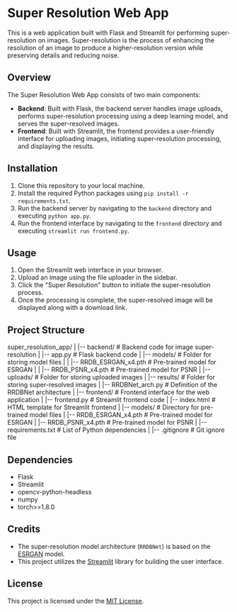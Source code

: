 # Super Resolution Web App

This is a web application built with Flask and Streamlit for performing super-resolution on images. Super-resolution is the process of enhancing the resolution of an image to produce a higher-resolution version while preserving details and reducing noise.

## Overview

The Super Resolution Web App consists of two main components:
- **Backend**: Built with Flask, the backend server handles image uploads, performs super-resolution processing using a deep learning model, and serves the super-resolved images.
- **Frontend**: Built with Streamlit, the frontend provides a user-friendly interface for uploading images, initiating super-resolution processing, and displaying the results.

## Installation

1. Clone this repository to your local machine.
2. Install the required Python packages using `pip install -r requirements.txt`.
3. Run the backend server by navigating to the `backend` directory and executing `python app.py`.
4. Run the frontend interface by navigating to the `frontend` directory and executing `streamlit run frontend.py`.

## Usage

1. Open the Streamlit web interface in your browser.
2. Upload an image using the file uploader in the sidebar.
3. Click the "Super Resolution" button to initiate the super-resolution process.
4. Once the processing is complete, the super-resolved image will be displayed along with a download link.

## Project Structure

super_resolution_app/
|
|-- backend/                    # Backend code for image super-resolution
|   |-- app.py                  # Flask backend code
|   |-- models/                 # Folder for storing model files
|   |   |-- RRDB_ESRGAN_x4.pth # Pre-trained model for ESRGAN
|   |   |-- RRDB_PSNR_x4.pth   # Pre-trained model for PSNR
|   |-- uploads/                # Folder for storing uploaded images
|   |-- results/                # Folder for storing super-resolved images
|   |-- RRDBNet_arch.py         # Definition of the RRDBNet architecture
|
|-- frontend/                   # Frontend interface for the web application
|   |-- frontend.py             # Streamlit frontend code
|   |-- index.html              # HTML template for Streamlit frontend
|
|-- models/                     # Directory for pre-trained model files
|   |-- RRDB_ESRGAN_x4.pth     # Pre-trained model for ESRGAN
|   |-- RRDB_PSNR_x4.pth       # Pre-trained model for PSNR
|
|-- requirements.txt            # List of Python dependencies
|
|-- .gitignore                  # Git ignore file

## Dependencies

- Flask
- Streamlit
- opencv-python-headless
- numpy
- torch>=1.8.0

## Credits

- The super-resolution model architecture (`RRDBNet`) is based on the [ESRGAN](https://arxiv.org/abs/1809.00219) model.
- This project utilizes the [Streamlit](https://streamlit.io/) library for building the user interface.

## License

This project is licensed under the [MIT License](LICENSE).
